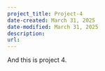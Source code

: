 ```yaml
---
project_title: Project-4
date-created: March 31, 2025
date-modified: March 31, 2025
description: 
url:
---
```

And this is project 4.
